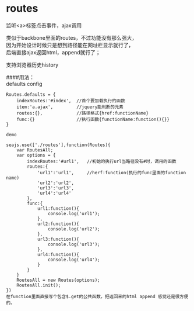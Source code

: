 routes
======

监听&lt;a>标签点击事件，ajax调用

类似于backbone里面的routes，不过功能没有那么强大，  
因为开始设计时候只是想到路径能在网址栏显示就行了，  
后端直接ajax返回html，append就行了；

支持浏览器历史history

####用法：  
    defaults config
    
    Routes.defaults = {
        indexRoutes:'#index',  //首个要加载执行的函数
        item:'a.ajax',         //jquery能判断的元素
        routes:{},             //路径格式{href:functionName}
        func:{}                //执行函数{functionName:function(){}}
    }
    
    demo
    
    seajs.use(['./routes'],function(Routes){
        var RoutesAll;
        var options = {
            indexRoutes:'#url1',   //初始的执行url当路径没有#时，调用的函数
            routes:{
                'url1':'url1',     //herf:function(执行的func里面的function name)
                'url2':'url2',
                'url3':'url3',
                'url4':'url4'
            },
            func:{
                url1:function(){
                    console.log('url1');
                },
                url2:function(){
                    console.log('url2');
                },
                url3:function(){
                    console.log('url3');
                },
                url4:function(){
                    console.log('url4');
                }
            }
        }
        RoutesAll = new Routes(options);
        RoutesAll.init();
    })
    在function里面直接写个包含$.get的公共函数，把返回来的html append 感觉还是很方便的。

